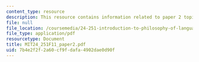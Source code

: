 ```yaml
---
content_type: resource
description: This resource contains information related to paper 2 topics.
file: null
file_location: /coursemedia/24-251-introduction-to-philosophy-of-language-fall-2011/7b4e2f2f2a60cf9fdafa4902dae0d90f_MIT24_251F11_paper2.pdf
file_type: application/pdf
resourcetype: Document
title: MIT24_251F11_paper2.pdf
uid: 7b4e2f2f-2a60-cf9f-dafa-4902dae0d90f
---
```

